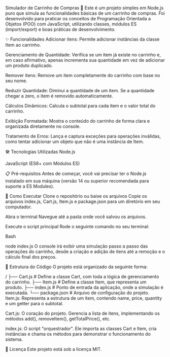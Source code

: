 Simulador de Carrinho de Compras 🛒
Este é um projeto simples em Node.js puro que simula as funcionalidades básicas de um carrinho de compras. Foi desenvolvido para praticar os conceitos de Programação Orientada a Objetos (POO) com JavaScript, utilizando classes, módulos ES (import/export) e boas práticas de desenvolvimento.

✨ Funcionalidades
Adicionar itens: Permite adicionar instâncias da classe Item ao carrinho.

Gerenciamento de Quantidade: Verifica se um item já existe no carrinho e, em caso afirmativo, apenas incrementa sua quantidade em vez de adicionar um produto duplicado.

Remover itens: Remove um item completamente do carrinho com base no seu nome.

Reduzir Quantidade: Diminui a quantidade de um item. Se a quantidade chegar a zero, o item é removido automaticamente.

Cálculos Dinâmicos: Calcula o subtotal para cada item e o valor total do carrinho.

Exibição Formatada: Mostra o conteúdo do carrinho de forma clara e organizada diretamente no console.

Tratamento de Erros: Lança e captura exceções para operações inválidas, como tentar adicionar um objeto que não é uma instância de Item.

🛠️ Tecnologias Utilizadas
Node.js

JavaScript (ES6+ com Módulos ES)

📋 Pré-requisitos
Antes de começar, você vai precisar ter o Node.js instalado em sua máquina (versão 14 ou superior recomendada para suporte a ES Modules).

🚀 Como Executar
Clone o repositório ou baixe os arquivos
Copie os arquivos index.js, Cart.js, Item.js e package.json para um diretório em seu computador.

Abra o terminal
Navegue até a pasta onde você salvou os arquivos.

Execute o script principal
Rode o seguinte comando no seu terminal:

Bash

node index.js
O console irá exibir uma simulação passo a passo das operações do carrinho, desde a criação e adição de itens até a remoção e o cálculo final dos preços.

📁 Estrutura do Código
O projeto está organizado da seguinte forma:

/
├── Cart.js         # Define a classe Cart, com toda a lógica de gerenciamento do carrinho.
├── Item.js         # Define a classe Item, que representa um produto.
├── index.js        # Ponto de entrada da aplicação, onde a simulação é executada.
└── package.json    # Arquivo de configuração do projeto.
Item.js: Representa a estrutura de um item, contendo name, price, quantity e um getter para o subtotal.

Cart.js: O coração do projeto. Gerencia a lista de itens, implementando os métodos add(), removeItem(), getTotalPrice(), etc.

index.js: O script "orquestrador". Ele importa as classes Cart e Item, cria instâncias e chama os métodos para demonstrar o funcionamento do sistema.

📄 Licença
Este projeto está sob a licença MIT.